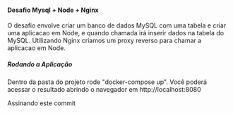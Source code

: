 #### Desafio Mysql + Node + Nginx

O desafio envolve criar um banco de dados MySQL com uma tabela e criar uma aplicacao em Node, e quando chamada irá inserir dados na tabela do MySQL. Utilizando Nginx criamos um proxy reverso para chamar a aplicacao em Node.

##### Rodando a Aplicação

Dentro da pasta do projeto rode "docker-compose up". Você poderá acessar o resultado abrindo o navegador em http://localhost:8080

Assinando este commit
